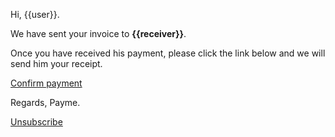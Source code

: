 Hi, {{user}}.

We have sent your invoice to **{{receiver}}**.

Once you have received his payment, please click the link below and we will send him your receipt.

[Confirm payment](https://{{host}}/receipt/{{invoice_id}}?token={{token}})

Regards, Payme.

[Unsubscribe](https://{{host}}/unsubsribe/{{invoice_id}}?token={{unsubscribe}})
